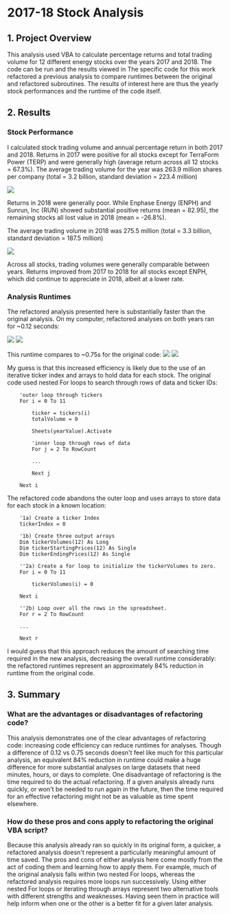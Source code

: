 # 2017-18 Stock Analysis

## 1. Project Overview

This analysis used VBA to calculate percentage returns and total trading volume for 12 different energy stocks over the years 2017 and 2018.
The code can be run and the results viewed in 
The specific code for this work refactored a previous analysis to compare runtimes between the original and refactored subroutines.
The results of interest here are thus the yearly stock performances and the runtime of the code itself. 

## 2. Results

### Stock Performance

I calculated stock trading volume and annual percentage return in both 2017 and 2018.
Returns in 2017 were positive for all stocks except for TerraForm Power (TERP) and were generally high (average return across all 12 stocks = 67.3%).
The average trading volume for the year was 263.9 million shares per company (total = 3.2 billion, standard deviation = 223.4 million)

![](resources/Challenge_2_stocks_2017.png)

Returns in 2018 were generally poor. While Enphase Energy (ENPH) and Sunrun, Inc (RUN) showed substantial positive returns (mean = 82.95), the remaining stocks all lost value in 2018 (mean = -26.8%).
  
The average trading volume in 2018 was 275.5 million (total = 3.3 billion, standard deviation = 187.5 million)

![](resources/Challenge_2_stocks_2018.png)


Across all stocks, trading volumes were generally comparable between years. 
Returns improved from 2017 to 2018 for all stocks except ENPH, which did continue to appreciate in 2018, albeit at a lower rate. 


### Analysis Runtimes

The refactored analysis presented here is substantially faster than the original analysis.
On my computer, refactored analyses on both years ran for ~0.12 seconds:

![](resources/VBA_Challenge_2017.png)
![](resources/VBA_Challenge_2018.png)

This runtime compares to ~0.75s for the original code:
![](resources/Challenge_2_orig_runtime_2017.png)
![](resources/Challenge_2_orig_runtime_2018.png)



My guess is that this increased efficiency is likely due to the use of an iterative ticker index and arrays to hold data for each stock.
The original code used nested For loops to search through rows of data and ticker IDs:
````
    'outer loop through tickers
    For i = 0 To 11
    
        ticker = tickers(i)
        totalVolume = 0
        
        Sheets(yearValue).Activate
        
        'inner loop through rows of data
        For j = 2 To RowCount

		...
	
		Next j
	
	Next i
````
The refactored code abandons the outer loop and uses arrays to store data for each stock in a known location:

````
    '1a) Create a ticker Index
    tickerIndex = 0

    '1b) Create three output arrays
    Dim tickerVolumes(12) As Long
    Dim tickerStartingPrices(12) As Single
    Dim tickerEndingPrices(12) As Single
    
    ''2a) Create a for loop to initialize the tickerVolumes to zero.
    For i = 0 To 11
        
        tickerVolumes(i) = 0
    
    Next i
        
    ''2b) Loop over all the rows in the spreadsheet.
    For r = 2 To RowCount
    
    ...
    
    Next r

````
I would guess that this approach reduces the amount of searching time required in the new analysis, decreasing the overall runtime considerably: 
the refactored runtimes represent an approximately 84% reduction in runtime from the original code.


## 3. Summary

### What are the advantages or disadvantages of refactoring code?
This analysis demonstrates one of the clear advantages of refactoring code: increasing code efficiency can reduce runtimes for analyses.
Though a difference of 0.12 vs 0.75 seconds doesn't feel like much for this particular analysis, an equivalent 84% reduction in runtime could make a huge difference for more substantial analyses on large datasets that need minutes, hours, or days to complete.
One disadvantage of refactoring is the time required to do the actual refactoring. If a given analysis already runs quickly, or won't be needed to run again in the future, then the time required for an effective refactoring might not be as valuable as time spent elsewhere.

### How do these pros and cons apply to refactoring the original VBA script?
Because this analysis already ran so quickly in its original form, a quicker, a refactored analysis doesn't represent a particularly meaningful amount of time saved.
The pros and cons of either analysis here come mostly from the act of coding them and learning how to apply them. 
For example, much of the original analysis falls within two nested For loops, whereas the refactored analysis requires more loops run successively. 
Using either nested For loops or iterating through arrays represent two alternative tools with different strengths and weaknesses. Having seen them in practice will help inform when one or the other is a better fit for a given later analysis.

